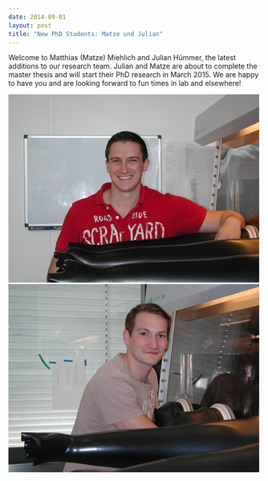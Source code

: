 ```yaml
---
date: 2014-09-01
layout: post
title: "New PhD Students: Matze und Julian"
---
```


Welcome to  Matthias (Matze) Miehlich and Julian Hümmer, the latest additions to our research team. 
Julian and Matze are about to complete the master thesis and will start their PhD research in March 2015. 
We are happy to have you and are looking forward to fun times in lab and elsewhere!

![Matze](/assets/img/Matthias_news.jpg)
![Julian](/assets/img/Julian_news.jpg)
